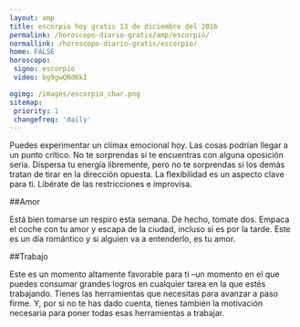 ```yaml
---
layout: amp
title: escorpio hoy gratis 13 de diciembre del 2016 
permalink: /horoscopo-diario-gratis/amp/escorpio/
normallink: /horoscopo-diario-gratis/escorpio/
home: FALSE
horoscopo:
 signo: escorpio
 video: bg9gwQNd6kI

ogimg: /images/escorpio_char.png
sitemap:
 priority: 1
 changefreq: 'daily'
---
```



Puedes experimentar un clímax emocional hoy. Las cosas podrían llegar a un punto crítico. No te sorprendas si te encuentras con alguna oposición seria. Dispersa tu energía libremente, pero no te sorprendas si los demás tratan de tirar en la dirección opuesta. La flexibilidad es un aspecto clave para ti. Libérate de las restricciones e improvisa.

##Amor

Está bien tomarse un respiro esta semana. De hecho, tomate dos. Empaca el coche con tu amor y escapa de la ciudad, incluso si es por la tarde. Este es un día romántico y si alguien va a entenderlo, es tu amor.

##Trabajo

Este es un momento altamente favorable para ti –un momento en el que puedes consumar grandes logros en cualquier tarea en la que estés trabajando. Tienes las herramientas que necesitas para avanzar a paso firme. Y, por si no te has dado cuenta, tienes también la motivación necesaria para poner todas esas herramientas a trabajar.